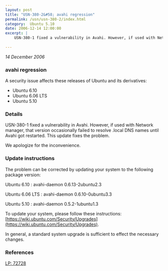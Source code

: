 ```yaml
---
layout: post
title: "USN-380-2&#58; avahi regression"
permalink: /usn/usn-380-2/index.html
category:  Ubuntu 5.10
date: 2006-12-14 12:00:00
excerpt: |
    USN-380-1 fixed a vulnerability in Avahi. However, if used with Network manager, that version occasionally failed to resolve .local DNS names until Avahi got restarted. This update fixes the problem.
    
--- 
```

 
 

*14 December 2006*

### avahi regression

A security issue affects these releases of Ubuntu and its derivatives:

* Ubuntu 6.10
* Ubuntu 6.06 LTS
* Ubuntu 5.10

### Details

USN-380-1 fixed a vulnerability in Avahi. However, if used with Network manager, that version occasionally failed to resolve .local DNS names until Avahi got restarted. This update fixes the problem.

We apologize for the inconvenience.

### Update instructions

The problem can be corrected by updating your system to the following package version:

Ubuntu 6.10
 : avahi-daemon <span>0.6.13-2ubuntu2.3</span>

Ubuntu 6.06 LTS
 : avahi-daemon <span>0.6.10-0ubuntu3.3</span>

Ubuntu 5.10
 : avahi-daemon <span>0.5.2-1ubuntu1.3</span>

To update your system, please follow these instructions: [https://wiki.ubuntu.com/Security/Upgrades](https://wiki.ubuntu.com/Security/Upgrades).

In general, a standard system upgrade is sufficient to effect the necessary changes.

### References

 
 [LP: 72728](https://launchpad.net/bugs/72728)
 


